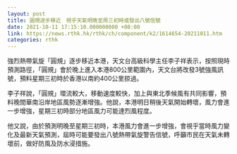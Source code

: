 ```yaml
---
layout: post
title: 圓規逐步移近　視乎天氣明晚至周三初時或發出八號信號
date: 2021-10-11 17:15:10.000000000 +08:00
link: https://news.rthk.hk/rthk/ch/component/k2/1614654-20211011.htm
categories: rthk
---
```


強烈熱帶氣旋「圓規」逐步移近本港，天文台高級科學主任李子祥表示，按照現時預測路徑，「圓規」會於晚上進入本港800公里範圍內，天文台將改發3號強風訊號，預料星期三初時於香港以南約400公里掠過。

李子祥說，「圓規」環流較大，移動速度較快，加上與東北季候風有共同影響，預料晚間華南沿岸地區風勢逐漸增強。他說，本港明日稍後天氣開始轉壞，風力會進一步增強，星期三初時部分地區風力可能達烈風程度。

他又說，由於預測明晚至星期三初時，本港風力會進一步增強，會視乎當時風力變化及最新天氣預測，屆時可能要發出八號熱帶氣旋警告信號，呼籲市民在天氣未轉壞前，做好防風及防水浸措施。
